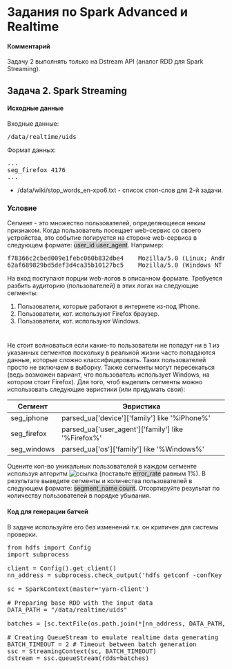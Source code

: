 # Задания по Spark Advanced и Realtime

#### Комментарий

Задачу 2 выполнять только на Dstream API (аналог RDD для Spark Streaming).

## Задача 2. Spark Streaming
#### Исходные данные
Входные данные: <pre>/data/realtime/uids</pre>

Формат данных:
<pre>
...
seg_firefox 4176
...
</pre>

- /data/wiki/stop_words_en-xpo6.txt - список стоп-слов для 2-й задачи.

### Условие  
Сегмент - это множество пользователей, определяющееся неким признаком. Когда пользователь посещает web-сервис со своего устройства, это событие логируется на стороне web-сервиса в следующем формате: <span style="background-color: lightgray;">user_id <tab> user_agent</span>. Например:
<pre>
f78366c2cbed009e1febc060b832dbe4	Mozilla/5.0 (Linux; Android 4.4.2; T1-701u Build/HuaweiMediaPad) AppleWebKit/537.36 (KHTML, like Gecko) Chrome/62.0.3202.73 Safari/537.36
62af689829bd5def3d4ca35b10127bc5	Mozilla/5.0 (Windows NT 6.1; Win64; x64) AppleWebKit/537.36 (KHTML, like Gecko) Chrome/61.0.3163.100 Safari/537.36
</pre>  

На вход поступают порции web-логов в описанном формате. Требуется разбить аудиторию (пользователей) в этих логах на следующие сегменты:

1. Пользователи, которые работают в интернете из-под IPhone.
2. Пользователи, кот. используют Firefox браузер.
3. Пользователи, кот. используют Windows.  
#
Не стоит волноваться если какие-то пользователи не попадут ни в 1 из указанных сегментов поскольку в реальной жизни часто попадаются данные, которые сложно классифицировать. Таких пользователей просто не включаем в выборку.
Также сегменты могут пересекаться (ведь возможен вариант, что пользователь использует Windows, на котором стоит Firefox). Для того, чтоб выделить сегменты можно использовать следующие эвристики (или придумать свои):

| Сегмент       | Эвристика                                           |
|---------------|-----------------------------------------------------|
| seg_iphone    | parsed_ua['device']['family'] like '%iPhone%'       |
| seg_firefox   | parsed_ua['user_agent']['family'] like '%Firefox%'  |
| seg_windows   | parsed_ua['os']['family'] like '%Windows%'          |


Оцените кол-во уникальных пользователей в каждом сегменте используя алгоритм ![ссылка](https://github.com/svpcom/hyperloglog) (поставьте <span style="background-color: lightgray;">error_rate</span> равным 1%). 
В результате выведите сегменты и количества пользователей в следующем формате: <span style="background-color: lightgray;">segment_name <tab> count</span>. Отсортируйте результат по количеству пользователей в порядке убывания.

#### Код для генерации батчей

В задаче используйте его без изменений т.к. он критичен для системы проверки.

<pre>
from hdfs import Config
import subprocess

client = Config().get_client()
nn_address = subprocess.check_output('hdfs getconf -confKey dfs.namenode.http-address', shell=True).strip().decode("utf-8")

sc = SparkContext(master='yarn-client')

# Preparing base RDD with the input data
DATA_PATH = "/data/realtime/uids"

batches = [sc.textFile(os.path.join(*[nn_address, DATA_PATH, path])) for path in client.list(DATA_PATH)[:30]]

# Creating QueueStream to emulate realtime data generating
BATCH_TIMEOUT = 2 # Timeout between batch generation
ssc = StreamingContext(sc, BATCH_TIMEOUT)
dstream = ssc.queueStream(rdds=batches)
</pre>

